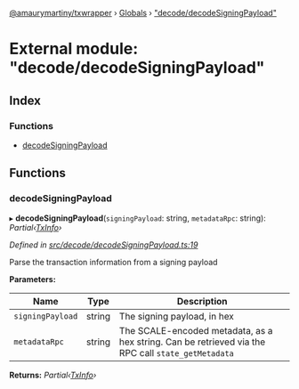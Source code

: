 [@amaurymartiny/txwrapper](../README.md) › [Globals](../globals.md) › ["decode/decodeSigningPayload"](_decode_decodesigningpayload_.md)

# External module: "decode/decodeSigningPayload"

## Index

### Functions

* [decodeSigningPayload](_decode_decodesigningpayload_.md#decodesigningpayload)

## Functions

###  decodeSigningPayload

▸ **decodeSigningPayload**(`signingPayload`: string, `metadataRpc`: string): *Partial‹[TxInfo](../interfaces/_balancetransfer_.txinfo.md)›*

*Defined in [src/decode/decodeSigningPayload.ts:19](https://github.com/amaurymartiny/polkadotjs-wrapper/blob/a95c050/src/decode/decodeSigningPayload.ts#L19)*

Parse the transaction information from a signing payload

**Parameters:**

Name | Type | Description |
------ | ------ | ------ |
`signingPayload` | string | The signing payload, in hex |
`metadataRpc` | string | The SCALE-encoded metadata, as a hex string. Can be retrieved via the RPC call `state_getMetadata`  |

**Returns:** *Partial‹[TxInfo](../interfaces/_balancetransfer_.txinfo.md)›*
